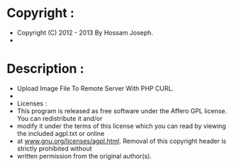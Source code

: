  # Copyright :
 *  Copyright (C) 2012 - 2013 By Hossam Joseph.
 *
 # Description :
 *  Upload Image File To Remote Server With PHP CURL.
 *
 * Licenses :
 *  This program is released as free software under the Affero GPL license. You can redistribute it and/or
 *  modify it under the terms of this license which you can read by viewing the included agpl.txt or online
 *  at www.gnu.org/licenses/agpl.html. Removal of this copyright header is strictly prohibited without
 *  written permission from the original author(s).
